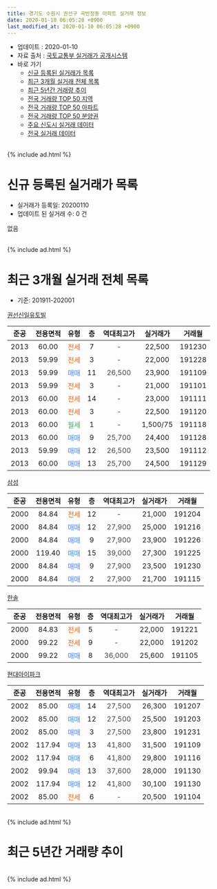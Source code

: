 ```yaml
---
title: 경기도 수원시 권선구 곡반정동 아파트 실거래 정보
date: 2020-01-10 06:05:28 +0900
last_modified_at: 2020-01-10 06:05:28 +0900
---
```


* 업데이트 : 2020-01-10
* 자료 출처 : [국토교통부 실거래가 공개시스템](http://rt.molit.go.kr)
* 바로 가기
    * [신규 등록된 실거래가 목록](#신규-등록된-실거래가-목록)
    * [최근 3개월 실거래 전체 목록](#최근-3개월-실거래-전체-목록)
    * [최근 5년간 거래량 추이](#최근-5년간-거래량-추이)
    * [전국 거래량 TOP 50 지역](https://inasie.github.io/apt-trade-info/최근-3개월-전국에서-가장-거래가-많이-발생한-지역)
    * [전국 거래량 TOP 50 아파트](https://inasie.github.io/apt-trade-info/최근-3개월-전국에서-가장-거래가-많이-발생한-아파트)
    * [전국 거래량 TOP 50 분양권](https://inasie.github.io/apt-trade-info/최근-3개월-전국에서-가장-거래가-많이-발생한-분양권)
    * [주요 신도시 실거래 데이터](https://inasie.github.io/apt-trade-info/주요-신도시)
    * [전국 실거래 데이터](https://inasie.github.io/apt-trade-info/전국)
<br>
{% include ad.html %}
<br>

# 신규 등록된 실거래가 목록
* 실거래가 등록일: 20200110
* 업데이트 된 실거래 수: 0 건

없음

<br>
{% include ad.html %}
<br>

# 최근 3개월 실거래 전체 목록
* 기준: 201911-202001


[권선신일유토빌](https://search.naver.com/search.naver?query=%EA%B2%BD%EA%B8%B0%EB%8F%84+%EC%88%98%EC%9B%90%EC%8B%9C+%EA%B6%8C%EC%84%A0%EA%B5%AC+%EA%B3%A1%EB%B0%98%EC%A0%95%EB%8F%99+%EA%B6%8C%EC%84%A0%EC%8B%A0%EC%9D%BC%EC%9C%A0%ED%86%A0%EB%B9%8C)

|준공|전용면적|유형|층|역대최고가|실거래가|거래월|
|:---:|:---:|:---:|:---:|:---:|:---:|:---:|
|2013|60.00|<span style="color:#ff5a00">전세</span>|7|<span style="color:#444444">-</span>|22,500|191230|
|2013|59.99|<span style="color:#ff5a00">전세</span>|3|<span style="color:#444444">-</span>|22,000|191228|
|2013|59.99|<span style="color:#4285f3">매매</span>|11|<span style="color:#444444">26,500</span>|23,900|191109|
|2013|59.99|<span style="color:#ff5a00">전세</span>|3|<span style="color:#444444">-</span>|21,000|191101|
|2013|60.00|<span style="color:#ff5a00">전세</span>|14|<span style="color:#444444">-</span>|23,000|191111|
|2013|60.00|<span style="color:#ff5a00">전세</span>|3|<span style="color:#444444">-</span>|22,500|191120|
|2013|60.00|<span style="color:#34a853">월세</span>|1|<span style="color:#444444">-</span>|1,500/75|191118|
|2013|60.00|<span style="color:#4285f3">매매</span>|9|<span style="color:#444444">25,700</span>|24,400|191128|
|2013|59.99|<span style="color:#4285f3">매매</span>|12|<span style="color:#444444">26,500</span>|23,500|191112|
|2013|60.00|<span style="color:#4285f3">매매</span>|13|<span style="color:#444444">25,700</span>|24,500|191129|

[삼성](https://search.naver.com/search.naver?query=%EA%B2%BD%EA%B8%B0%EB%8F%84+%EC%88%98%EC%9B%90%EC%8B%9C+%EA%B6%8C%EC%84%A0%EA%B5%AC+%EA%B3%A1%EB%B0%98%EC%A0%95%EB%8F%99+%EC%82%BC%EC%84%B1)

|준공|전용면적|유형|층|역대최고가|실거래가|거래월|
|:---:|:---:|:---:|:---:|:---:|:---:|:---:|
|2000|84.84|<span style="color:#ff5a00">전세</span>|12|<span style="color:#444444">-</span>|21,000|191204|
|2000|84.84|<span style="color:#4285f3">매매</span>|12|<span style="color:#444444">27,900</span>|25,000|191216|
|2000|84.84|<span style="color:#4285f3">매매</span>|9|<span style="color:#444444">27,900</span>|23,900|191226|
|2000|119.40|<span style="color:#4285f3">매매</span>|15|<span style="color:#444444">39,000</span>|27,300|191225|
|2000|84.84|<span style="color:#4285f3">매매</span>|9|<span style="color:#444444">27,900</span>|23,500|191230|
|2000|84.84|<span style="color:#4285f3">매매</span>|2|<span style="color:#444444">27,900</span>|21,700|191115|

[한솔](https://search.naver.com/search.naver?query=%EA%B2%BD%EA%B8%B0%EB%8F%84+%EC%88%98%EC%9B%90%EC%8B%9C+%EA%B6%8C%EC%84%A0%EA%B5%AC+%EA%B3%A1%EB%B0%98%EC%A0%95%EB%8F%99+%ED%95%9C%EC%86%94)

|준공|전용면적|유형|층|역대최고가|실거래가|거래월|
|:---:|:---:|:---:|:---:|:---:|:---:|:---:|
|2000|84.83|<span style="color:#ff5a00">전세</span>|5|<span style="color:#444444">-</span>|22,000|191221|
|2000|99.22|<span style="color:#ff5a00">전세</span>|9|<span style="color:#444444">-</span>|22,000|191202|
|2000|99.22|<span style="color:#4285f3">매매</span>|8|<span style="color:#444444">36,000</span>|25,600|191105|

[현대아이파크](https://search.naver.com/search.naver?query=%EA%B2%BD%EA%B8%B0%EB%8F%84+%EC%88%98%EC%9B%90%EC%8B%9C+%EA%B6%8C%EC%84%A0%EA%B5%AC+%EA%B3%A1%EB%B0%98%EC%A0%95%EB%8F%99+%ED%98%84%EB%8C%80%EC%95%84%EC%9D%B4%ED%8C%8C%ED%81%AC)

|준공|전용면적|유형|층|역대최고가|실거래가|거래월|
|:---:|:---:|:---:|:---:|:---:|:---:|:---:|
|2002|85.00|<span style="color:#4285f3">매매</span>|14|<span style="color:#444444">27,500</span>|26,300|191207|
|2002|85.00|<span style="color:#4285f3">매매</span>|12|<span style="color:#444444">27,500</span>|25,500|191203|
|2002|85.00|<span style="color:#4285f3">매매</span>|3|<span style="color:#444444">27,500</span>|23,800|191231|
|2002|117.94|<span style="color:#4285f3">매매</span>|13|<span style="color:#444444">41,800</span>|31,500|191109|
|2002|117.94|<span style="color:#4285f3">매매</span>|6|<span style="color:#444444">41,800</span>|29,800|191116|
|2002|99.94|<span style="color:#4285f3">매매</span>|13|<span style="color:#444444">37,600</span>|28,000|191130|
|2002|117.94|<span style="color:#4285f3">매매</span>|12|<span style="color:#444444">41,800</span>|30,100|191130|
|2002|85.00|<span style="color:#ff5a00">전세</span>|6|<span style="color:#444444">-</span>|20,500|191104|


<br>
{% include ad.html %}
<br>

# 최근 5년간 거래량 추이


<div style="width:100%;">
    <canvas id="deal_progress" height="200"></canvas>
</div>

<script>
new Chart(document.getElementById("deal_progress"), {
    type: 'line',
    data: {
        labels: ['201501','201502','201503','201504','201505','201506','201507','201508','201509','201510','201511','201512','201601','201602','201603','201604','201605','201606','201607','201608','201609','201610','201611','201612','201701','201702','201703','201704','201705','201706','201707','201708','201709','201710','201711','201712','201801','201802','201803','201804','201805','201806','201807','201808','201809','201810','201811','201812','201901','201902','201903','201904','201905','201906','201907','201908','201909','201910','201911','201912','202001'],
        datasets: [{
            label: '매매',
            pointRadius: 1,
            data: [8, 14, 11, 12, 7, 12, 16, 9, 6, 13, 10, 6, 8, 3, 11, 11, 10, 8, 18, 12, 13, 21, 9, 2, 6, 8, 8, 21, 7, 12, 10, 6, 5, 14, 7, 9, 9, 10, 8, 12, 7, 4, 3, 6, 4, 7, 9, 4, 7, 3, 10, 3, 5, 6, 3, 8, 9, 13, 10, 7, 0],
            borderColor: "rgba(255, 201, 14, 1)",
            backgroundColor: "rgba(255, 201, 14, 0.5)",
            fill: false,
            lineTension: 0
        },{
            label: '전월세',
            pointRadius: 1,
            data: [7, 5, 14, 6, 8, 8, 5, 14, 4, 6, 7, 4, 8, 5, 4, 8, 3, 2, 5, 4, 3, 6, 5, 2, 6, 8, 12, 4, 11, 8, 4, 6, 4, 4, 4, 3, 7, 10, 8, 5, 4, 4, 4, 7, 3, 4, 5, 2, 10, 4, 4, 6, 8, 6, 6, 7, 2, 10, 5, 5, 0],
            borderColor: "rgba(0, 141, 185, 1)",
            backgroundColor: "rgba(0, 141, 185, 0.5)",
            fill: false,
            lineTension: 0
        }
        ]
    },
    options: {
        responsive: true,
        title: {
            display: false
        },
        tooltips: {
            mode: 'index',
            intersect: false
        },
        hover: {
            mode: 'nearest',
            intersect: true
        },
        scales: {
            xAxes: [{
                display: true,
                scaleLabel: {
                    display: true,
                    labelString: '년/월'
                }
            }],
            yAxes: [{
                display: true,
                ticks: {
                    suggestedMin: 0,
                },
                scaleLabel: {
                    display: true,
                    labelString: '실거래 수'
                }
            }]
        }
    }
});

</script>


<br>
{% include ad.html %}
<br>

